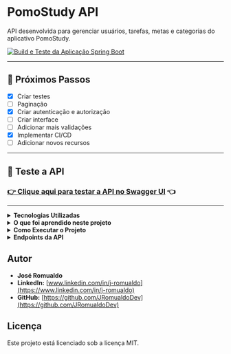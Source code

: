 # PomoStudy API

API desenvolvida para gerenciar usuários, tarefas, metas e categorias do aplicativo PomoStudy.

[![Build e Teste da Aplicação Spring Boot](https://github.com/JRomualdoDev/PomoStudy/actions/workflows/maven.yml/badge.svg)](https://github.com/JRomualdoDev/PomoStudy/actions/workflows/maven.yml)

---

## 🚧 Próximos Passos

- [X] Criar testes
- [ ] Paginação
- [X] Criar autenticação e autorização
- [ ] Criar interface
- [ ] Adicionar mais validações
- [X] Implementar CI/CD
- [ ] Adicionar novos recursos

---

## 🚀 Teste a API

### [**👉 Clique aqui para testar a API no Swagger UI**](https://pomostudy.onrender.com/swagger-ui/index.html) 👈

---

<details>
<summary><strong>Tecnologias Utilizadas</strong></summary>

- Java 21
- Spring Boot 3.4.0
- Spring Web
- Spring Data JPA
- PostgreSQL
- Maven
- SpringDoc OpenAPI (Swagger)

</details>

<details>
<summary><strong>O que foi aprendido neste projeto</strong></summary>

Este projeto foi uma oportunidade de aprofundar conhecimentos em desenvolvimento de APIs REST com Spring Boot, aplicando as melhores práticas do mercado. Abaixo, estão destacados os principais conceitos e tecnologias explorados:

### **Arquitetura e Design de API**

- **Arquitetura em Camadas:** A estruturação do projeto em camadas (Controller, Service, Repository) garantiu a separação de responsabilidades e a manutenibilidade do código.
- **DTOs (Data Transfer Objects):** Foram utilizados DTOs para desacoplar a representação dos dados da API das entidades do banco de dados, garantindo uma API mais flexível e segura.
- **Mapeamento de Objetos:** A implementação de mappers para converter DTOs em entidades e vice-versa automatizou o processo e evitou código repetitivo.
- **Validação de Dados:** O uso do Spring Boot Starter Validation e a criação de validadores customizados garantiram a integridade dos dados de entrada da API.
- **Tratamento de Exceções:** A implementação de um `GlobalExceptionHandler` centralizou o tratamento de exceções e o retorno de mensagens de erro consistentes para o cliente.
- **Documentação de API:** O SpringDoc OpenAPI (Swagger) foi utilizado para gerar a documentação da API de forma automática, facilitando o consumo da API por outros desenvolvedores.

### **Spring Boot e Ecossistema**

- **Spring Web:** O Spring Web foi o framework base para a criação dos endpoints da API REST.
- **Spring Data JPA:** O Spring Data JPA facilitou a persistência de dados com o PostgreSQL.
- **Injeção de Dependências:** A injeção de dependências do Spring foi fundamental para gerenciar os componentes da aplicação.
- **Spring Boot DevTools:** O Spring Boot DevTools agilizou o desenvolvimento com recursos como o live reload.

### **Banco de Dados**

- **PostgreSQL:** O PostgreSQL foi o banco de dados relacional escolhido para persistir os dados da aplicação.
- **H2 Database:** O H2 foi utilizado como banco de dados em memória para os testes automatizados.

### **Boas Práticas**

- **Enums:** Enums foram utilizados para representar conjuntos de valores fixos, como prioridade de tarefas e tipos de metas.
- **Tagging Interfaces:** Tagging interfaces foram aplicadas para agrupar validações em diferentes cenários (criação e atualização).
- **Testes:** Em construção.

</details>

<details>
<summary><strong>Como Executar o Projeto</strong></summary>

### **Pré-requisitos**

- Java 21
- Maven
- PostgreSQL

### **Configuração**

1.  **Clone o repositório:**
    ```bash
    git clone https://github.com/JRomualdoDev/PomoStudy.git
    ```
2.  **Configure o banco de dados:**
  - Crie um banco de dados PostgreSQL.
  - Atualize as configurações do banco de dados no arquivo `src/main/resources/application.properties`.
  - Caso queira usar o docker - Na pasta onde se encontra o arquivo docker-composer.yaml, executar no terminal docker-composer up -d

### **Executando a Aplicação**

```bash
mvn spring-boot:run
```

### **Executando os Testes**

```bash
mvn test
```

### **Acessando a Documentação da API (Swagger)**

Abra o seu navegador e acesse `http://localhost:8080/swagger-ui.html`.

</details>

<details>
<summary><strong>Endpoints da API</strong></summary>

A URL base para todos os endpoints é `/api`.

### Usuários

- **Criar Usuário**
  - `POST /user`
- **Editar Usuário**
  - `PUT /user/{id}`
- **Listar Todos os Usuários**
  - `GET /user`
- **Buscar Usuário por ID**
  - `GET /user/{id}`
- **Excluir Usuário**
  - `DELETE /user/{id}`

### Tarefas

- **Criar Tarefa**
  - `POST /task`
- **Editar Tarefa**
  - `PUT /task/{id}`
- **Listar Todas as Tarefas**
  - `GET /task`
- **Buscar Tarefa por ID**
  - `GET /task/{id}`
- **Excluir Tarefa**
  - `DELETE /task/{id}`

### Metas

- **Criar Meta**
  - `POST /goal`
- **Editar Meta**
  - `PUT /goal/{id}`
- **Listar Todas as Metas**
  - `GET /goal`
- **Buscar Meta por ID**
  - `GET /goal/{id}`
- **Excluir Meta**
  - `DELETE /goal/{id}`

### Categorias

- **Criar Categoria**
  - `POST /category`
- **Editar Categoria**
  - `PUT /category/{id}`
- **Listar Todas as Categorias**
  - `GET /category`
- **Buscar Categoria por ID**
  - `GET /category/{id}`
- **Excluir Categoria**
  - `DELETE /category/{id}`

</details>

## Autor

- **José Romualdo**
- **LinkedIn:** [www.linkedin.com/in/j-romualdo](https://www.linkedin.com/in/j-romualdo)
- **GitHub:** [https://github.com/JRomualdoDev](https://github.com/JRomualdoDev)

## Licença

Este projeto está licenciado sob a licença MIT.